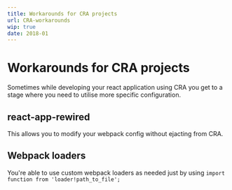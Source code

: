 ```yaml
---
title: Workarounds for CRA projects
url: CRA-workarounds
wip: true
date: 2018-01
---
```


# Workarounds for CRA projects

Sometimes while developing your react application using CRA you get to a stage where you need to utilise more specific configuration.

## react-app-rewired

This allows you to modify your webpack config without ejacting from CRA.

## Webpack loaders

You're able to use custom webpack loaders as needed just by using `import function from 'loader!path_to_file';`
